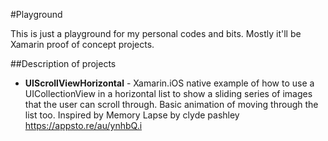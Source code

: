#Playground

This is just a playground for my personal codes and bits.  Mostly it'll be Xamarin proof of concept projects.

##Description of projects

* __UIScrollViewHorizontal__ - Xamarin.iOS native example of how to use a UICollectionView in a horizontal list to show a sliding series of images that the user can scroll through.  Basic animation of moving through the list too. Inspired by Memory Lapse by clyde pashley https://appsto.re/au/ynhbQ.i


